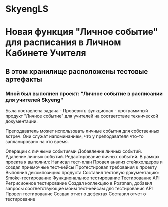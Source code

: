 # SkyengLS

# Новая функция "Личное событие" для расписания в Личном Кабинете Учителя
## В этом хранилище расположены тестовые артефакты

### Мной был выполнен проект: "Личное событие в расписании для учителей Skyeng"

Была поставлена задача - Проверить функционал - программный продукт "Личное событие" для учителей на соответствие технической документации.

Преподаватель может использовать личные события для собственных встреч. Они служат напоминанием, что у преподавателя что-то запланировано на это время.

Операции с личными событиями
Добавление личных событий.
Удаление личных событий.
Редактирование личных событий.
В рамках проекта я выполнил:
Написал тест-план
Провел анализ стейкхолдеров и создал приемочные тест-кейсы
Протестировал требования к проекту
Выполнил декомпозицию продукта
Составил тестовую документацию:
Smoke-тестирование
Функциональное тестирование
Тестирование API
Регрисионное тестирование
Создал коллекцию в Postman, добавил запросы соответствующие моим тест-кейсам для тестирования API
Провел тестирование
Создал отчет о дефектах
Составил отчет о тестирование
